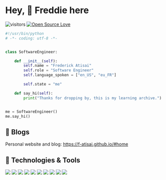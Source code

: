# Hey, 👋 Freddie here

![visitors](https://visitor-badge.laobi.icu/badge?page_id=frederickatisai.frederickatisai)
[![Open Source Love](https://badges.frapsoft.com/os/v1/open-source.svg?v=102)](https://github.com/ellerbrock/open-source-badge/)


```python
#!/usr/bin/python
# -*- coding: utf-8 -*-


class SoftwareEngineer:

    def __init__(self):
        self.name = "Frederick Atisai"
        self.role = "Software Engineer"
        self.language_spoken = ["en_US", "eu_FR"]

        self.state = "me"

    def say_hi(self):
        print("Thanks for dropping by, this is my learning archive.")


me = SoftwareEngineer()
me.say_hi()
```

## 📝 Blogs
Personal website and blog: https://f-atisai.github.io/#home

## 🔧 Technologies & Tools

![](https://img.shields.io/badge/OS-Solus-informational?style=flat&logo=solus&logoColor=5294E2&color=6aa6f8)
![](https://img.shields.io/badge/Editor-VS_Code-informational?style=flat&logo=visual-studio-code&logoColor=007ACC&color=6aa6f8)
![](https://img.shields.io/badge/Code-Python-informational?style=flat&logo=python&logoColor=3776AB&color=6aa6f8)
![](https://img.shields.io/badge/Code-JavaScript-informational?style=flat&logo=javascript&logoColor=F7DF1E&color=6aa6f8)
![](https://img.shields.io/badge/Code-React-informational?style=flat&logo=react&logoColor=61DAFB&color=6aa6f8)
![](https://img.shields.io/badge/Shell-Bash-informational?style=flat&logo=gnu-bash&logoColor=white&color=6aa6f8)
![](https://img.shields.io/badge/Code-Next-informational?style=flat&logo=nextdotjs&logoColor=white&color=6aa6f8)
![](https://img.shields.io/badge/Code-Sass-informational?style=flat&logo=sass&logoColor=CC6699&color=6aa6f8)
![](https://img.shields.io/badge/Code-PHP-informational?style=flat&logo=php&logoColor=777BB4&color=6aa6f8)
![](https://img.shields.io/badge/Code-C-informational?style=flat&logo=C&logoColor=A8B9CC&color=6aa6f8)
